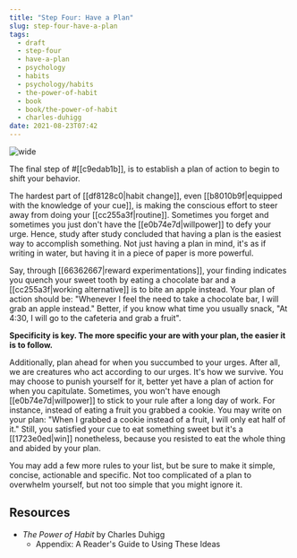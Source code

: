 ```yaml
---
title: "Step Four: Have a Plan"
slug: step-four-have-a-plan
tags:
  - draft
  - step-four
  - have-a-plan
  - psychology
  - habits
  - psychology/habits
  - the-power-of-habit
  - book
  - book/the-power-of-habit
  - charles-duhigg
date: 2021-08-23T07:42
---
```


![wide](https://www.maxpixel.net/static/photo/1x/Planner-Pencil-Planning-Word-Calendar-Organized-5570360.jpg "image from MaxPixel (cc)")

The final step of #[[c9edab1b]], is to establish a plan of action to begin to
shift your behavior.

The hardest part of [[df8128c0|habit change]], even
[[b8010b9f|equipped with the knowledge of your cue]], is making the conscious
effort to steer away from doing your [[cc255a3f|routine]]. Sometimes you forget
and sometimes you just don't have the [[e0b74e7d|willpower]] to defy your urge.
Hence, study after study concluded that having a plan is the easiest way to
accomplish something. Not just having a plan in mind, it's as if writing in
water, but having it in a piece of paper is more powerful.

Say, through [[66362667|reward experimentations]], your finding indicates you
quench your sweet tooth by eating a chocolate bar and a
[[cc255a3f|working alternative]] is to bite an apple instead. Your plan of
action should be: "Whenever I feel the need to take a chocolate bar, I will grab
an apple instead." Better, if you know what time you usually snack, "At 4:30,
I will go to the cafeteria and grab a fruit".

**Specificity is key. The more specific your are with your plan, the easier it
is to follow.**

Additionally, plan ahead for when you succumbed to your urges. After all, we are
creatures who act according to our urges. It's how we survive. You may choose to
punish yourself for it, better yet have a plan of action for when you
capitulate. Sometimes, you won't have enough [[e0b74e7d|willpower]] to stick to
your rule after a long day of work. For instance, instead of eating a fruit you
grabbed a cookie. You may write on your plan: "When I grabbed a cookie instead
of a fruit, I will only eat half of it." Still, you satisfied your cue to eat
something sweet but it's a [[1723e0ed|win]] nonetheless, because you resisted
to eat the whole thing and abided by your plan.

You may add a few more rules to your list, but be sure to make it simple,
concise, actionable and specific. Not too complicated of a plan to overwhelm
yourself, but not too simple that you might ignore it.

## Resources

- _The Power of Habit_ by Charles Duhigg
  - Appendix: A Reader's Guide to Using These Ideas

